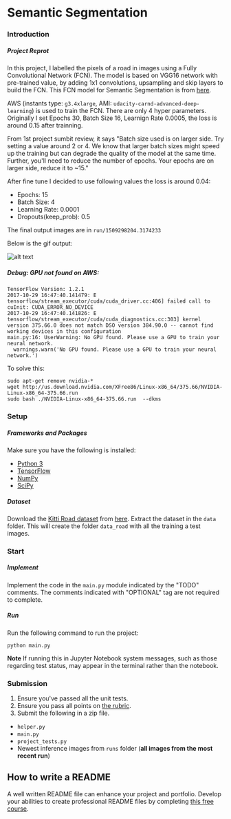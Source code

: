 # Semantic Segmentation
### Introduction

##### Project Reprot
In this project, I labelled the pixels of a road in images using a Fully Convolutional Network (FCN). The model is based on VGG16 network with pre-trained value, by adding 1x1 convolutions, upsampling and skip layers to build the FCN. This FCN model for Semantic Segmentation is from [here](https://people.eecs.berkeley.edu/~jonlong/long_shelhamer_fcn.pdf).


[image1]: ./runs/1509298204.3174233/FCN.gif

AWS (instants type: `g3.4xlarge`, AMI: `udacity-carnd-advanced-deep-learning`) is used to train the FCN. There are only 4 hyper parameters. Originally I set Epochs 30, Batch Size 16, Learnign Rate 0.0005, the loss is around 0.15 after trainning. 

From 1st project sumbit review, it says
"Batch size used is on larger side. Try setting a value around 2 or 4.
We know that larger batch sizes might speed up the training but can degrade the quality of the model at the same time. Further, you'll need to reduce the number of epochs. Your epochs are on larger side, reduce it to ~15." 

After fine tune I decided to use following values the loss is around 0.04:
 
 - Epochs: 15
 - Batch Size: 4
 - Learning Rate: 0.0001
 - Dropouts(keep_prob): 0.5



The final output images are in `run/1509298204.3174233`

Below is the gif output:

![alt text][image1]


##### Debug: GPU not found on AWS:
```
TensorFlow Version: 1.2.1
2017-10-29 16:47:40.141479: E tensorflow/stream_executor/cuda/cuda_driver.cc:406] failed call to cuInit: CUDA_ERROR_NO_DEVICE
2017-10-29 16:47:40.141826: E tensorflow/stream_executor/cuda/cuda_diagnostics.cc:303] kernel version 375.66.0 does not match DSO version 384.90.0 -- cannot find working devices in this configuration
main.py:16: UserWarning: No GPU found. Please use a GPU to train your neural network.
  warnings.warn('No GPU found. Please use a GPU to train your neural network.')
```
To solve this:

```
sudo apt-get remove nvidia-*
wget http://us.download.nvidia.com/XFree86/Linux-x86_64/375.66/NVIDIA-Linux-x86_64-375.66.run
sudo bash ./NVIDIA-Linux-x86_64-375.66.run  --dkms
```
### Setup
##### Frameworks and Packages
Make sure you have the following is installed:

 - [Python 3](https://www.python.org/)
 - [TensorFlow](https://www.tensorflow.org/)
 - [NumPy](http://www.numpy.org/)
 - [SciPy](https://www.scipy.org/)


##### Dataset
Download the [Kitti Road dataset](http://www.cvlibs.net/datasets/kitti/eval_road.php) from [here](http://www.cvlibs.net/download.php?file=data_road.zip).  Extract the dataset in the `data` folder.  This will create the folder `data_road` with all the training a test images.

### Start
##### Implement
Implement the code in the `main.py` module indicated by the "TODO" comments.
The comments indicated with "OPTIONAL" tag are not required to complete.
##### Run
Run the following command to run the project:
```
python main.py
```
**Note** If running this in Jupyter Notebook system messages, such as those regarding test status, may appear in the terminal rather than the notebook.

### Submission
1. Ensure you've passed all the unit tests.
2. Ensure you pass all points on [the rubric](https://review.udacity.com/#!/rubrics/989/view).
3. Submit the following in a zip file.
 - `helper.py`
 - `main.py`
 - `project_tests.py`
 - Newest inference images from `runs` folder  (**all images from the most recent run**)
 
 ## How to write a README
A well written README file can enhance your project and portfolio.  Develop your abilities to create professional README files by completing [this free course](https://www.udacity.com/course/writing-readmes--ud777).
